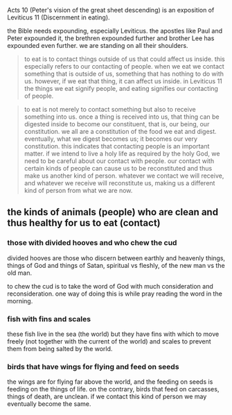 Acts 10 (Peter's vision of the great sheet descending) is an exposition of
Leviticus 11 (Discernment in eating).

the Bible needs expounding, especially
Leviticus. the apostles like Paul and Peter expounded it, the brethren expounded
further and brother Lee has expounded even further. we are standing on all their
shoulders.

> to eat is to contact things outside of us that could affect us inside. this especially refers to our contacting of people. when we eat we contact something that is outside of us, something that has nothing to do with us. however, if we eat that thing, it can affect us inside. in Leviticus 11 the things we eat signify people, and eating signifies our contacting of people.


> to eat is not merely to contact something but also to receive something into us. once a thing is received into us, that thing can be digested inside to become our constituent, that is, our being, our constitution. we all are a constitution of the food we eat and digest. eventually, what we digest becomes us; it becomes our very constitution. this indicates that contacting people is an important matter. if we intend to live a holy life as required by the holy God, we need to be careful about our contact with people. our contact with certain kinds of people can cause us to be reconstituted and thus make us another kind of person. whatever we contact we will receive, and whatever we receive will reconstitute us, making us a different kind of person from what we are now.

## the kinds of animals (people) who are clean and thus healthy for us to eat (contact)

### those with divided hooves and who chew the cud
divided hooves are those who discern between earthly and heavenly things, things of God and things of Satan, spiritual vs fleshly, of the new man vs the old man.

to chew the cud is to take the word of God with much consideration and reconsideration. one way of doing this is while pray reading the word in the morning.

### fish with fins and scales
these fish live in the sea (the world) but they have fins with which to move freely (not together with the current of the world) and scales to prevent them from being salted by the world.

### birds that have wings for flying and feed on seeds
the wings are for flying far above the world, and the feeding on seeds is feeding on the things of life. on the contrary, birds that feed on carcasses, things of death, are unclean. if we contact this kind of person we may eventually become the same.

